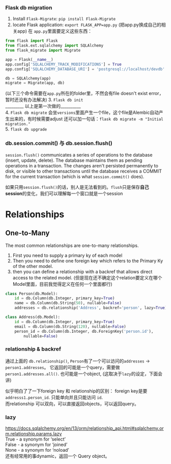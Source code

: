 ### Flask db migration
1. Install `Flask-Migrate`: `pip install Flask-Migrate`   
2. locate Flask application: `export FLASK_APP=app.py` (把app.py换成自己的相关app) 
在 `app.py`里面要定义这些东西：
```python
from flask import Flask
from flask.ext.sqlalchemy import SQLAlchemy
from flask_migrate import Migrate

app = Flask(__name__)
app.config['SQLALCHEMY_TRACK_MODIFICATIONS'] = True
app.config['SQLALCHEMY_DATABASE_URI'] = 'postgresql://localhost/devdb'

db = SQLAlchemy(app)
migrate = Migrate(app, db)
```
(以下三个命令需要在`app.py`所在的folder里，不然会有file doesn't exist error，暂时还没有办法解决)
3. `Flask db init`   
_________ 以上是第一次做的__________   
4. `Flask db migrate`
会坐`versions`里面产生一个file，这个file是Alembic自动产生出来的，有时候需要adjust
还可以加一句话：`flask db migrate -m "Initial migration."`   
5. `flask db upgrade`

### db.session.commit() 与 db.session.flush()
`session.flush()` communicates a series of operations to the database (insert, update, delete). The database maintains them as pending operations in a transaction. The changes aren't persisted permanently to disk, or visible to other transactions until the database receives a COMMIT for the current transaction (which is what `session.commit()` does).   

如果只用`session.flush()`的话，别人是无法看到的。`flush`只是保存**自己session**的变化，我们可以理解每一个窗口就是一个session

# Relationships
## One-to-Many
The most common relationships are one-to-many relationships.   
1. First you need to supply a primary ky of each model
2. Then you need to define one foreign key which refers to the Primary Ky of the other model.
3. then you can define a relationship with a backref that allows direct access to the related model. (但是现在还不确定这个relation要定义在哪个Model里面，目前我觉得定义在任何一个里面都行)
```python
class Person(db.Model):
    id = db.Column(db.Integer, primary_key=True)
    name = db.Column(db.String(50), nullable=False)
    addresses = db.relationship('Address', backref='person', lazy=True)

class Address(db.Model):
    id = db.Column(db.Integer, primary_key=True)
    email = db.Column(db.String(120), nullable=False)
    person_id = db.Column(db.Integer, db.ForeignKey('person.id'),
        nullable=False)
```
### relationship & backref
通过上面的 `db.relationship()`, `Person`有了一个可以访问的`addresses` -> `person1.addresses`。 它返回的可能是一个query，需要做`person1.addresses.all()`. 也可能是一个object, (这取决于`lazy`的设定，下面会讲)   

似乎明白了了一下foreign key 和 relationship的区别： foreign key是要 `addresss1.person_id`. 只能单向并且只能访问 `id`.   
而relationship 可以双向，可以直接返回objects，可以返回query。

### lazy
https://docs.sqlalchemy.org/en/13/orm/relationship_api.html#sqlalchemy.orm.relationship.params.lazy   
True - a synonym for ‘select’  
False - a synonym for ‘joined’   
None - a synonym for ‘noload’   
还有经常用的事dynamic，返回一个 Query object。
